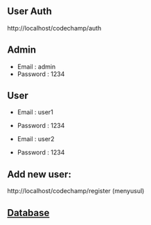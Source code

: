 ## User Auth

http://localhost/codechamp/auth

## Admin

- Email : admin
- Password : 1234

## User

- Email : user1
- Password : 1234

- Email : user2
- Password : 1234

## Add new user:

http://localhost/codechamp/register (menyusul)

## [Database](https://github.com/xionnx/codechamp/tree/main/db)
